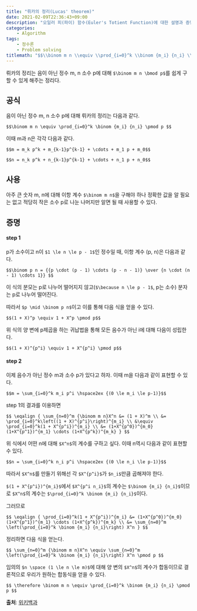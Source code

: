 ```yaml
---
title: "뤼카의 정리(Lucas' theorem)"
date: 2021-02-09T22:36:43+09:00
description: "오일러 피(파이) 함수(Euler's Totient Function)에 대한 설명과 증명"
categories:
    - Algorithm
tags:
    - 정수론
    - Problem solving
titlemath: "$$\\binom m n \\equiv \\prod_{i=0}^k \\binom {m_i} {n_i} \\pmod p $$"
---
```


뤼카의 정리는 음이 아닌 정수 m, n 소수 p에 대해 `$\binom m n \bmod p$`를 쉽게 구할 수 있게 해주는 정리다.

<!--more-->

## 공식

음이 아닌 정수 m, n 소수 p에 대해 뤼카의 정리는 다음과 같다.

`$$\binom m n \equiv \prod_{i=0}^k \binom {m_i} {n_i} \pmod p $$`

이때 m과 n은 각각 다음과 같다.

`$$m = m_k p^k + m_{k-1}p^{k-1} + \cdots + m_1 p + m_0$$`

`$$n = n_k p^k + n_{k-1}p^{k-1} + \cdots + n_1 p + n_0$$`

## 사용

아주 큰 숫자 m, n에 대해 이항 계수 `$\binom m n$`을 구해야 하나 정확한 값을 알 필요는 없고 적당히 작은 소수 p로 나눈 나머지만 알면 될 때 사용할 수 있다.

## 증명

#### step 1

p가 소수이고 n이 `$1 \le n \le p - 1$`인 정수일 때, 이항 계수 (p, n)은 다음과 같다.

`$$\binom p n = {{p \cdot (p - 1) \cdots (p - n - 1)} \over {n \cdot (n - 1) \cdots 1}} $$`

이 식의 분모는 p로 나누어 떨어지지 않고(`$\because n \le p - 1$`, p는 소수) 분자는 p로 나누어 떨어진다.

따라서 `$p \mid \binom p n$`이고 이를 통해 다음 식을 얻을 수 있다.

`$$(1 + X)^p \equiv 1 + X^p \pmod p$$`

위 식의 양 변에 p제곱을 하는 귀납법을 통해 모든 음수가 아닌 i에 대해 다음이 성립한다.

`$$(1 + X)^{p^i} \equiv 1 + X^{p^i} \pmod p$$`

#### step 2

이제 음수가 아닌 정수 m과 소수 p가 있다고 하자. 이때 m을 다음과 같이 표현할 수 있다.

`$$m = \sum_{i=0}^k m_i p^i \hspace2ex {(0 \le m_i \le p-1)}$$`

step 1의 결과를 이용하면

`$$
\eqalign {
\sum_{n=0}^m {\binom m n}X^n &= (1 + X)^m \\
    &= \prod_{i=0}^k\left((1 + X)^{p^i}\right)^{m_i} \\
    &\equiv \prod_{i=0}^k(1 + X^{p^i})^{m_i} \\
    &= (1+X^{p^0})^{m_0} (1+X^{p^1})^{m_1} \cdots (1+X^{p^k})^{m_k}
}
$$`

위 식에서 어떤 n에 대해 `$X^n$`의 계수를 구하고 싶다. 이때 n역시 다음과 같이 표현할 수 있다.

`$$n = \sum_{i=0}^k n_i p^i \hspace2ex {(0 \le n_i \le p-1)}$$`

따라서 `$X^n$`를 만들기 위해선 각 `$X^{p^i}$`가 `$n_i$`만큼 곱해져야 한다.

`$(1 + X^{p^i})^{m_i}$`에서 `$X^{p^i n_i}$`의 계수는 `$\binom {m_i} {n_i}$`이므로 `$X^n$`의 계수는 `$\prod_{i=0}^k \binom {m_i} {n_i}$`이다.

그러므로

`$$
\eqalign {
\prod_{i=0}^k(1 + X^{p^i})^{m_i}
    &= (1+X^{p^0})^{m_0} (1+X^{p^1})^{m_1} \cdots (1+X^{p^k})^{m_k} \\
    &= \sum_{n=0}^m \left(\prod_{i=0}^k \binom {m_i} {n_i}\right) X^n
}
$$`

정리하면 다음 식을 얻는다.

`$$
\sum_{n=0}^m {\binom m n}X^n \equiv \sum_{n=0}^m \left(\prod_{i=0}^k \binom {m_i} {n_i}\right) X^n \pmod p
$$`

임의의 `$n \space (1 \le n \le m)$`에 대해 양 변의 `$X^n$`의 계수가 합동이므로 결론적으로 우리가 원하는 합동식을 얻을 수 있다.

`$$ \therefore \binom m n \equiv \prod_{i=0}^k \binom {m_i} {n_i} \pmod p $$`

**출처**: [위키백과](https://en.wikipedia.org/wiki/Lucas%27s_theorem)